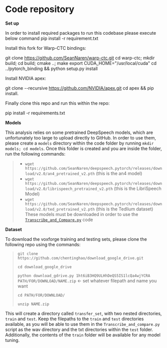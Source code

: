 # Code repository
**Set up**

In order to install required packages to run this codebase please execute below command
pip install -r requirement.txt

Install this fork for Warp-CTC bindings:

git clone https://github.com/SeanNaren/warp-ctc.git
cd warp-ctc; mkdir build; cd build; cmake ..; make
export CUDA_HOME="/usr/local/cuda"
cd ../pytorch_binding && python setup.py install


Install NVIDIA apex:

git clone --recursive https://github.com/NVIDIA/apex.git
cd apex && pip install.

Finally clone this repo and run this within the repo:

pip install -r requirements.txt

**Models**

This analysis relies on some pretrained DeepSpeech models, which are unfortunately too large to upload directly to GitHub. In order to use them, please create a `models` directory within the code folder by running `mkdir models; cd models`. Once this folder is created and you are inside the folder, run the following commands:
> - `wget https://github.com/SeanNaren/deepspeech.pytorch/releases/download/v2.0/an4_pretrained_v2.pth` (this is the an4 model)
> - `wget https://github.com/SeanNaren/deepspeech.pytorch/releases/download/v2.0/librispeech_pretrained_v2.pth` (this is the LibriSpeech Model)
> - `wget https://github.com/SeanNaren/deepspeech.pytorch/releases/download/v2.0/ted_pretrained_v2.pth` (this is the Tedlium dataset)
These models must be downloaded in order to use the [`Transcribe_and_Compare.py`](https://github.com/TripelA/ML2_FinalProject/blob/master/code/Transcribe_and_compare.py) code

**Dataset**

To download the voxforge training and testing sets, please clone the following repo using the commands:

> `git clone https://github.com/chentinghao/download_google_drive.git`
>
> `cd download_google_drive`
>
> `python download_gdrive.py 1ht6iB3HQ9ULHhDeQS5IS1lcQa4wjYCRA PATH/FOR/DOWNLOAD/NAME.zip` <- set whatever filepath and name you want
>
> `cd PATH/FOR/DOWNLOAD/`
>
> `unzip NAME.zip`

This will create a directory called `transfer_set`, with two nested directories, `train` and `test`. Keep the filepaths to the `train` and `test` directories available, as you will be able to use them in the `Transcribe_and_compare.py` script as the wav directory and the txt directories within the `test` folder. Additionally, the contents of the `train` folder will be available for any model tuning. 
